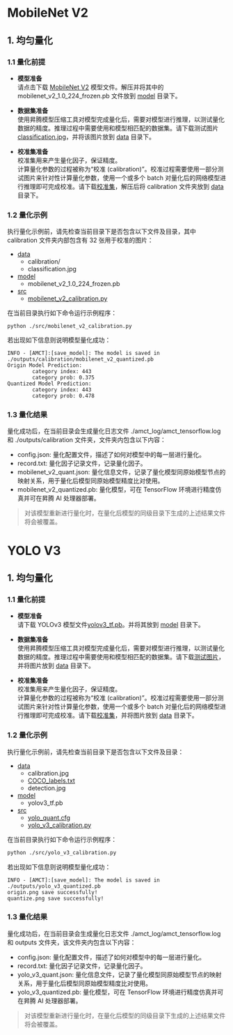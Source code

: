 # MobileNet V2

## 1. 均匀量化

### 1.1 量化前提

+ **模型准备**  
请点击下载 [MobileNet V2](https://storage.googleapis.com/mobilenet_v2/checkpoints/mobilenet_v2_1.0_224.tgz) 模型文件。解压并将其中的 mobilenet_v2_1.0_224_frozen.pb 文件放到 [model](./model/) 目录下。

+ **数据集准备**  
使用昇腾模型压缩工具对模型完成量化后，需要对模型进行推理，以测试量化数据的精度。推理过程中需要使用和模型相匹配的数据集。请下载测试图片 [classification.jpg](https://obs-9be7.obs.cn-east-2.myhuaweicloud.com/models/mobilenet_v2_calibration/classification.jpg)，并将该图片放到 [data](./data/) 目录下。

+ **校准集准备**  
校准集用来产生量化因子，保证精度。  
计算量化参数的过程被称为“校准 (calibration)”。校准过程需要使用一部分测试图片来针对性计算量化参数，使用一个或多个 batch 对量化后的网络模型进行推理即可完成校准。请下载[校准集](https://obs-9be7.obs.cn-east-2.myhuaweicloud.com/models/mobilenet_v2_calibration/calibration.rar)，解压后将 calibration 文件夹放到 [data](./data/) 目录下。

### 1.2 量化示例

执行量化示例前，请先检查当前目录下是否包含以下文件及目录，其中 calibration 文件夹内部包含有 32 张用于校准的图片：

+ [data](./data/)
  + calibration/
  + classification.jpg
+ [model](./model/)
  + mobilenet_v2_1.0_224_frozen.pb
+ [src](./src/)
  + [mobilenet_v2_calibration.py](./src/mobilenet_v2_calibration.py)

在当前目录执行如下命令运行示例程序：

```none
python ./src/mobilenet_v2_calibration.py
```

若出现如下信息则说明模型量化成功：

```none
INFO - [AMCT]:[save_model]: The model is saved in ./outputs/calibration/mobilenet_v2_quantized.pb
Origin Model Prediction:
        category index: 443
        category prob: 0.375
Quantized Model Prediction:
        category index: 443
        category prob: 0.478
```

### 1.3 量化结果

量化成功后，在当前目录会生成量化日志文件 ./amct_log/amct_tensorflow.log 和 ./outputs/calibration 文件夹，文件夹内包含以下内容：

+ config.json: 量化配置文件，描述了如何对模型中的每一层进行量化。
+ record.txt: 量化因子记录文件，记录量化因子。
+ mobilenet_v2_quant.json: 量化信息文件，记录了量化模型同原始模型节点的映射关系，用于量化后模型同原始模型精度比对使用。
+ mobilenet_v2_quantized.pb: 量化模型，可在 TensorFlow 环境进行精度仿真并可在昇腾 AI 处理器部署。

> 对该模型重新进行量化时，在量化后模型的同级目录下生成的上述结果文件将会被覆盖。



# YOLO V3

## 1. 均匀量化

### 1.1 量化前提

+ **模型准备**  
  请下载 YOLOv3 模型文件[yolov3_tf.pb](https://obs-9be7.obs.cn-east-2.myhuaweicloud.com/003_Atc_Models/modelzoo/yolov3_tf.pb)。并将其放到 [model](./model/) 目录下。

+ **数据集准备**  
  使用昇腾模型压缩工具对模型完成量化后，需要对模型进行推理，以测试量化数据的精度。推理过程中需要使用和模型相匹配的数据集。请下载[测试图片](https://obs-9be7.obs.cn-east-2.myhuaweicloud.com/models/yolo_v3_calibration/detection.jpg)，并将图片放到 [data](./data/) 目录下。

+ **校准集准备**  
  校准集用来产生量化因子，保证精度。  
  计算量化参数的过程被称为“校准 (calibration)”。校准过程需要使用一部分测试图片来针对性计算量化参数，使用一个或多个 batch 对量化后的网络模型进行推理即可完成校准。请下载[校准集](https://obs-9be7.obs.cn-east-2.myhuaweicloud.com/models/yolo_v3_calibration/calibration.jpg)，并将图片放到 [data](./data/) 目录下。

### 1.2 量化示例

执行量化示例前，请先检查当前目录下是否包含以下文件及目录：

+ [data](./data/)
  + calibration.jpg
  + [COCO_labels.txt](./data/COCO_labels.txt)
  + detection.jpg
+ [model](./model/)
  + yolov3_tf.pb
+ [src](./src/)
  + [yolo_quant.cfg](./src/yolo_quant.cfg)
  + [yolo_v3_calibration.py](./src/yolo_v3_calibration.py)

在当前目录执行如下命令运行示例程序：

```bash
python ./src/yolo_v3_calibration.py
```

若出现如下信息则说明模型量化成功：

```none
INFO - [AMCT]:[save_model]: The model is saved in ./outputs/yolo_v3_quantized.pb
origin.png save successfully!
quantize.png save successfully!
```

### 1.3 量化结果

量化成功后，在当前目录会生成量化日志文件 ./amct_log/amct_tensorflow.log 和 outputs 文件夹，该文件夹内包含以下内容：

+ config.json: 量化配置文件，描述了如何对模型中的每一层进行量化。
+ record.txt: 量化因子记录文件，记录量化因子。
+ yolo_v3_quant.json: 量化信息文件，记录了量化模型同原始模型节点的映射关系，用于量化后模型同原始模型精度比对使用。
+ yolo_v3_quantized.pb: 量化模型，可在 TensorFlow 环境进行精度仿真并可在昇腾 AI 处理器部署。

> 对该模型重新进行量化时，在量化后模型的同级目录下生成的上述结果文件将会被覆盖。